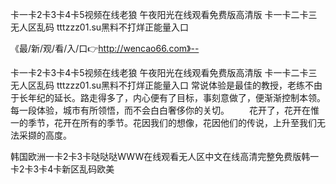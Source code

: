 卡一卡2卡3卡4卡5视频在线老狼
午夜阳光在线观看免费版高清版
卡一卡二卡三无人区乱码
tttzzz01.su黑料不打烊正能量入口


《最/新/观/看/入/口👉http://wencao66.com》--

卡一卡2卡3卡4卡5视频在线老狼
午夜阳光在线观看免费版高清版
卡一卡二卡三无人区乱码
tttzzz01.su黑料不打烊正能量入口
常说体验是最佳的教授，老练不由于长年纪的延长。路走得多了，内心便有了目标，事刻意做了，便渐渐控制本领。每一段体验，城市有所领悟，而不会白白奢侈你的关切。
　　花开了，花开在惟一的季节，花开在所有的季节。花因我们的想像，花因他们的传说，上升至我们无法采撷的高度。





韩国欧洲一卡2卡3卡哒哒哒WWW在线观看无人区中文在线高清完整免费版韩一卡2卡3卡4卡新区乱码欧美
